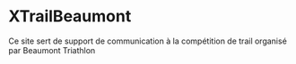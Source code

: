 # XTrailBeaumont

Ce site sert de support de communication à la compétition de trail organisé par Beaumont Triathlon